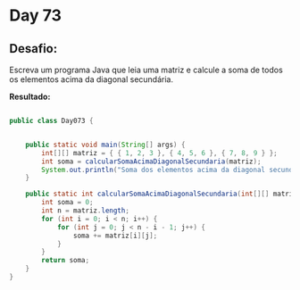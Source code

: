 # Day 73

## Desafio:

Escreva um programa Java que leia uma matriz e calcule a soma de todos os elementos acima da diagonal secundária.

**Resultado:**

```java

public class Day073 {


    public static void main(String[] args) {
        int[][] matriz = { { 1, 2, 3 }, { 4, 5, 6 }, { 7, 8, 9 } };
        int soma = calcularSomaAcimaDiagonalSecundaria(matriz);
        System.out.println("Soma dos elementos acima da diagonal secundária: " + soma);
    }

    public static int calcularSomaAcimaDiagonalSecundaria(int[][] matriz) {
        int soma = 0;
        int n = matriz.length;
        for (int i = 0; i < n; i++) {
            for (int j = 0; j < n - i - 1; j++) {
                soma += matriz[i][j];
            }
        }
        return soma;
    }
}
